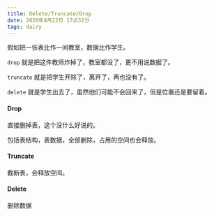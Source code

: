 ```yaml
---
title: Delete/Truncate/Drop
date: 2020年4月22日 17点32分
tags: dairy
---
```




假如把一张表比作一间教室，数据比作学生。

`drop` 就是把这件教师炸掉了，教室都没了，更不用说数据了。

`truncate` 就是把学生开除了，离开了，再也没有了。

`delete` 就是学生出去了，虽然他们可能不会回来了，但是位置还是要留着。





#### Drop

直接删掉表，这个没什么好说的。

包括表结构，表数据，全部删除，占用的空间也会释放。

#### Truncate

截断表，会释放空间。



#### Delete

删除数据







